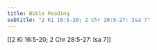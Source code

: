 ```yaml
---
title: Bible Reading
subtitle: "2 Ki 16:5-20; 2 Chr 28:5-27: Isa 7"
---
```


[[2 Ki 16:5-20; 2 Chr 28:5-27: Isa 7]]
